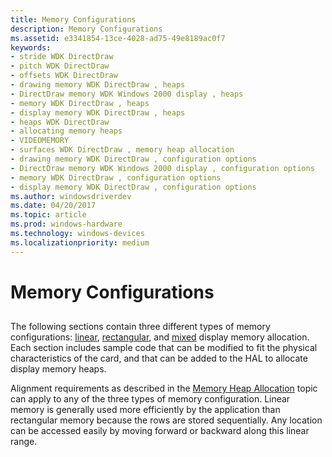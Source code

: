 ```yaml
---
title: Memory Configurations
description: Memory Configurations
ms.assetid: e3341854-13ce-4028-ad75-49e8189ac0f7
keywords:
- stride WDK DirectDraw
- pitch WDK DirectDraw
- offsets WDK DirectDraw
- drawing memory WDK DirectDraw , heaps
- DirectDraw memory WDK Windows 2000 display , heaps
- memory WDK DirectDraw , heaps
- display memory WDK DirectDraw , heaps
- heaps WDK DirectDraw
- allocating memory heaps
- VIDEOMEMORY
- surfaces WDK DirectDraw , memory heap allocation
- drawing memory WDK DirectDraw , configuration options
- DirectDraw memory WDK Windows 2000 display , configuration options
- memory WDK DirectDraw , configuration options
- display memory WDK DirectDraw , configuration options
ms.author: windowsdriverdev
ms.date: 04/20/2017
ms.topic: article
ms.prod: windows-hardware
ms.technology: windows-devices
ms.localizationpriority: medium
---
```


# Memory Configurations


## <span id="ddk_memory_configurations_gg"></span><span id="DDK_MEMORY_CONFIGURATIONS_GG"></span>


The following sections contain three different types of memory configurations: [linear](linear-memory-allocation.md), [rectangular](rectangular-memory-allocation.md), and [mixed](mixed-memory-allocation.md) display memory allocation. Each section includes sample code that can be modified to fit the physical characteristics of the card, and that can be added to the HAL to allocate display memory heaps.

Alignment requirements as described in the [Memory Heap Allocation](memory-heap-allocation.md) topic can apply to any of the three types of memory configuration. Linear memory is generally used more efficiently by the application than rectangular memory because the rows are stored sequentially. Any location can be accessed easily by moving forward or backward along this linear range.

 

 





